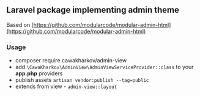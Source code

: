 ## Laravel package implementing admin theme


Based on [https://github.com/modularcode/modular-admin-html](https://github.com/modularcode/modular-admin-html)

### Usage

- composer require cawakharkov/admin-view
- add ```\CawaKharkov\AdminView\AdminViewServiceProvider::class``` to your **app.php** providers
- publish assets ``` artisan vendor:publish --tag=public ```
- extends from view - ```admin-view::layout```